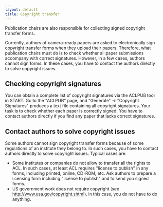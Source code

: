 ```yaml
---
layout: default
title: Copyright transfer
---
```


Publication chairs are also responsible for collecting signed
copyright transfer forms.

Currently, authors of camera-ready papers are asked to electronically
sign copyright transfer forms when they upload their papers.
Therefore, what publication chairs must do is to check whether all
paper submissions accompany with correct signatures.  However, in a
few cases, authors cannot sign forms.  In these cases, you have to
contact the authors directly to solve copyright issues.

## Checking copyright signatures

You can obtain a complete list of copyright signatures via the ACLPUB
tool in START.  Go to the "ACLPUB" page, and "Generate" -> "Copyright
Signatures" produces a text file containing all copyright signatures.
Your task is to check whether each paper is correctly signed.  You
have to contact authors directly if you find any paper that lacks
correct signatures.

## Contact authors to solve copyright issues

Some authors cannot sign copyright transfer forms because of some
regulations of an institute they belong to.  In such cases, you have
to contact authors directly to solve copyright issues.  Typical cases
are:

* Some institutes or companies do not allow to transfer all the rights
  to ACL.  In such cases, at least ACL requires "license to publish"
  in any forms, including printed, online, CD-ROM, etc.  Ask authors
  to prepare a licensing form including "license to publish" and to
  send you signed forms.
* US government work does not require copyright (see
  http://www.usa.gov/copyright.shtml).  In this case, you do not have
  to do anything.

